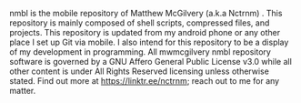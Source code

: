 nmbl is the mobile repository of Matthew McGilvery (a.k.a Nctrnm) . This repository is mainly composed of shell scripts, compressed files, and projects. This repository is updated from my android phone or any other place I set up Git via mobile. 
I also intend for this repository to be a display of my development in programming. 
All mwmcgilvery nmbl repository software is governed by a GNU Affero General Public License v3.0 while all other content is under All Rights Reserved licensing unless otherwise stated.
Find out more at https://linktr.ee/nctrnm; reach out to me for any matter.
